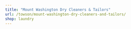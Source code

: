 ```yaml
---
title: "Mount Washington Dry Cleaners & Tailors"
url: /towson/mount-washington-dry-cleaners-and-tailors/
shop: laundry
---
```

